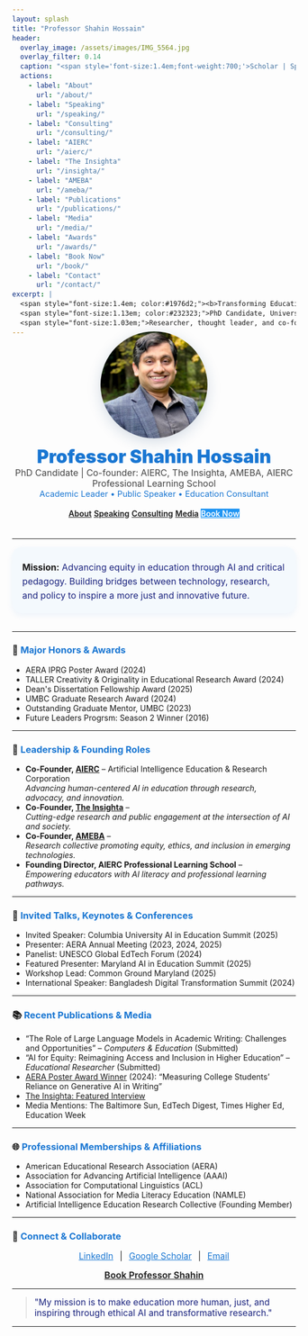 ```yaml
---
layout: splash
title: "Professor Shahin Hossain"
header:
  overlay_image: /assets/images/IMG_5564.jpg
  overlay_filter: 0.14
  caption: "<span style='font-size:1.4em;font-weight:700;'>Scholar | Speaker | Innovator</span>"
  actions:
    - label: "About"
      url: "/about/"
    - label: "Speaking"
      url: "/speaking/"
    - label: "Consulting"
      url: "/consulting/"
    - label: "AIERC"
      url: "/aierc/"
    - label: "The Insighta"
      url: "/insighta/"
    - label: "AMEBA"
      url: "/ameba/"
    - label: "Publications"
      url: "/publications/"
    - label: "Media"
      url: "/media/"
    - label: "Awards"
      url: "/awards/"
    - label: "Book Now"
      url: "/book/"
    - label: "Contact"
      url: "/contact/"
excerpt: |
  <span style="font-size:1.4em; color:#1976d2;"><b>Transforming Education Through AI, Equity, and Critical Theory</b></span><br>
  <span style="font-size:1.13em; color:#232323;">PhD Candidate, University of Maryland, Baltimore County</span><br>
  <span style="font-size:1.03em;">Researcher, thought leader, and co-founder of multiple pioneering organizations at the intersection of technology, justice, and education. <br>Championing responsible AI, democratized learning, and the future of equitable knowledge.</span>
---
```


<div align="center" style="margin-top:-24px;margin-bottom:36px;">
  <img src="/assets/images/shahin-hossain.jpg" alt="Professor Shahin Hossain" width="190" style="border-radius:50%; box-shadow:0 6px 24px rgba(30,72,120,0.18); margin-bottom:10px;">
  <br>
  <span style="font-size:2.3em; font-weight:900; color:#1976d2;">Professor Shahin Hossain</span>
  <br>
  <span style="font-size:1.14em; color:#444;">PhD Candidate | Co-founder: AIERC, The Insighta, AMEBA, AIERC Professional Learning School</span>
  <br>
  <span style="font-size:1.05em; color:#1976d2;">Academic Leader • Public Speaker • Education Consultant</span>
  <br><br>
  <a href="/about/" class="btn btn--primary" style="font-weight:600;">About</a>
  <a href="/speaking/" class="btn" style="font-weight:600;">Speaking</a>
  <a href="/consulting/" class="btn" style="font-weight:600;">Consulting</a>
  <a href="/media/" class="btn" style="font-weight:600;">Media</a>
  <a href="/book/" class="btn" style="font-weight:600;background:#2196f3;color:white;">Book Now</a>
</div>

---

<div style="font-size:1.13em;line-height:1.6;background:#f4f9fd;padding:24px 18px 18px 18px;border-radius:18px;box-shadow:0 4px 12px rgba(25, 118, 210, 0.07);margin-bottom:32px;">
  <strong>Mission:</strong>
  <span style="color:#1a237e;">Advancing equity in education through AI and critical pedagogy. Building bridges between technology, research, and policy to inspire a more just and innovative future.</span>
</div>

---

### 🏅 <span style="color:#1976d2;font-weight:700;">Major Honors & Awards</span>
- AERA IPRG Poster Award (2024)
- TALLER Creativity & Originality in Educational Research Award (2024)
- Dean's Dissertation Fellowship Award (2025)
- UMBC Graduate Research Award (2024)
- Outstanding Graduate Mentor, UMBC (2023)
- Future Leaders Progrsm: Season 2 Winner (2016)

---

### 💼 <span style="color:#1976d2;font-weight:700;">Leadership & Founding Roles</span>
- **Co-Founder, [AIERC](https://aierc.org)** – Artificial Intelligence Education & Research Corporation  
  *Advancing human-centered AI in education through research, advocacy, and innovation.*
- **Co-Founder, [The Insighta](https://theinsighta.com)** –  
  *Cutting-edge research and public engagement at the intersection of AI and society.*
- **Co-Founder, [AMEBA](https://ameba.org)** –  
  *Research collective promoting equity, ethics, and inclusion in emerging technologies.*
- **Founding Director, AIERC Professional Learning School** –  
  *Empowering educators with AI literacy and professional learning pathways.*

---

### 🎤 <span style="color:#1976d2;font-weight:700;">Invited Talks, Keynotes & Conferences</span>
- Invited Speaker: Columbia University AI in Education Summit (2025)
- Presenter: AERA Annual Meeting (2023, 2024, 2025)
- Panelist: UNESCO Global EdTech Forum (2024)
- Featured Presenter: Maryland AI in Education Summit (2025)
- Workshop Lead: Common Ground Maryland (2025)
- International Speaker: Bangladesh Digital Transformation Summit (2024)

---

### 📚 <span style="color:#1976d2;font-weight:700;">Recent Publications & Media</span>
- “The Role of Large Language Models in Academic Writing: Challenges and Opportunities” – *Computers & Education* (Submitted)
- “AI for Equity: Reimagining Access and Inclusion in Higher Education” – *Educational Researcher* (Submitted)
- [AERA Poster Award Winner](#) (2024): “Measuring College Students’ Reliance on Generative AI in Writing”
- [The Insighta: Featured Interview](https://theinsighta.com/feature/shahin-hossain-ai-education)
- Media Mentions: The Baltimore Sun, EdTech Digest, Times Higher Ed, Education Week

---

### 🌐 <span style="color:#1976d2;font-weight:700;">Professional Memberships & Affiliations</span>
- American Educational Research Association (AERA)
- Association for Advancing Artificial Intelligence (AAAI)
- Association for Computational Linguistics (ACL)
- National Association for Media Literacy Education (NAMLE)
- Artificial Intelligence Education Research Collective (Founding Member)

---

### 🤝 <span style="color:#1976d2;font-weight:700;">Connect & Collaborate</span>
<div align="center" style="font-size:1.1em;margin-bottom:14px;">
  <a href="https://www.linkedin.com/in/shahin-hossain-82a02599" target="_blank" style="margin:0 7px;color:#1976d2;">LinkedIn</a> |
  <a href="https://scholar.google.com/citations?user=cLmV0f8AAAAJ&hl=en&oi=sra" target="_blank" style="margin:0 7px;color:#1976d2;">Google Scholar</a> |
  <a href="mailto:shahinh1@umbc.edu" style="margin:0 7px;color:#1976d2;">Email</a>
</div>

<div align="center" style="margin-top:10px;">
  <a href="/book/" class="btn btn--primary" style="font-size:1.15em;font-weight:600;">Book Professor Shahin</a>
</div>

---

> <span style="font-size:1.12em;color:#1a237e;">"My mission is to make education more human, just, and inspiring through ethical AI and transformative research."</span>

---

<!-- Optionally, add media carousels, testimonial blocks, or video -->
<!--
<div align="center" style="margin-top:24px;">
  <iframe width="380" height="215" src="https://www.youtube.com/embed/your-video-id" title="Professor Shahin Hossain in Media"></iframe>
</div>
-->
